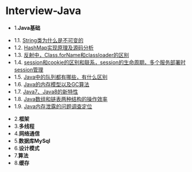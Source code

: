 # Interview-Java
* 1.**Java基础**
 - 1.1. [String类为什么是不可变的](01.1.md)
 - 1.2. [HashMap实现原理及源码分析](http://www.cnblogs.com/chengxiao/p/6059914.html)
 - 1.3. [反射中，Class.forName和classloader的区别](http://www.cnblogs.com/mangosoft/p/6485790.html)
 - 1.4. [session和cookie的区别和联系，session的生命周期，多个服务部署时session管理](http://blog.csdn.net/u012635819/article/details/50678602)
 - 1.5. [Java中的队列都有哪些，有什么区别](http://blog.csdn.net/madun/article/details/20313269)
 - 1.6. [Java的内存模型以及GC算法](http://www.cnblogs.com/AloneSword/p/4262255.html)
 - 1.7. [Java7、Java8的新特性](01.7.md)
 - 1.8. [Java数组和链表两种结构的操作效率](01.8.md)
 - 1.9. [Java内存泄露的问题调查定位](01.9.md)
* 2.**框架**
* 3.**多线程**
* 4.**网络通信**
* 5.**数据库MySql**
* 6.**设计模式**
* 7.**算法**
* 8.**缓存**
